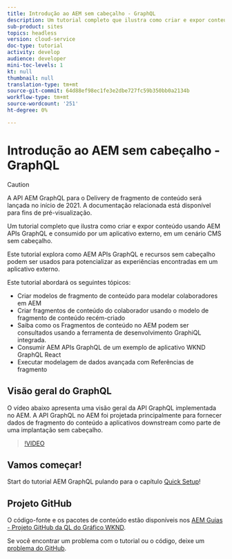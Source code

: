 ```yaml
---
title: Introdução ao AEM sem cabeçalho - GraphQL
description: Um tutorial completo que ilustra como criar e expor conteúdo usando AEM APIs GraphQL.
sub-product: sites
topics: headless
version: cloud-service
doc-type: tutorial
activity: develop
audience: developer
mini-toc-levels: 1
kt: null
thumbnail: null
translation-type: tm+mt
source-git-commit: 64d88ef98ec1fe3e2dbe727fc59b350bb0a2134b
workflow-type: tm+mt
source-wordcount: '251'
ht-degree: 0%

---
```



# Introdução ao AEM sem cabeçalho - GraphQL

>[!CAUTION]
>
> A API AEM GraphQL para o Delivery de fragmento de conteúdo será lançada no início de 2021.
> A documentação relacionada está disponível para fins de pré-visualização.

Um tutorial completo que ilustra como criar e expor conteúdo usando AEM APIs GraphQL e consumido por um aplicativo externo, em um cenário CMS sem cabeçalho.

Este tutorial explora como AEM APIs GraphQL e recursos sem cabeçalho podem ser usados para potencializar as experiências encontradas em um aplicativo externo.

Este tutorial abordará os seguintes tópicos:

* Criar modelos de fragmento de conteúdo para modelar colaboradores em AEM
* Criar fragmentos de conteúdo do colaborador usando o modelo de fragmento de conteúdo recém-criado
* Saiba como os Fragmentos de conteúdo no AEM podem ser consultados usando a ferramenta de desenvolvimento GraphiQL integrada.
* Consumir AEM APIs GraphQL de um exemplo de aplicativo WKND GraphQL React
* Executar modelagem de dados avançada com Referências de fragmento

## Visão geral do GraphQL

O vídeo abaixo apresenta uma visão geral da API GraphQL implementada no AEM. A API GraphQL no AEM foi projetada principalmente para fornecer dados de fragmento do conteúdo a aplicativos downstream como parte de uma implantação sem cabeçalho.

>[!VIDEO](https://video.tv.adobe.com/v/328618/?quality=12&learn=on)

## Vamos começar!

Start do tutorial AEM GraphQL pulando para o capítulo [Quick Setup](./setup.md)!

## Projeto GitHub

O código-fonte e os pacotes de conteúdo estão disponíveis nos [AEM Guias - Projeto GitHub da QL do Gráfico WKND](https://github.com/adobe/aem-guides-wknd-graphql).

Se você encontrar um problema com o tutorial ou o código, deixe um [problema do GitHub](https://github.com/adobe/aem-guides-wknd-graphql/issues).
